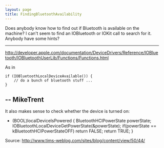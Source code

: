 ```yaml
---
layout: page
title: FindingBluetoothAvailability
---
```


Does anybody know how to find out if Bluetooth is available on the machine? I can't seem to find an IOBluetooth or IOKit call to search for it. Anybody have some hints?

----

http://developer.apple.com/documentation/DeviceDrivers/Reference/IOBluetooth/IOBluetoothUserLib/Functions/Functions.html

As in

    
    if (IOBluetoothLocalDeviceAvailable()) {
        // do a bunch of bluetooth stuff ...
    }


-- MikeTrent
----
It also makes sense to check whether the device is turned on:

    
- (BOOL)localDeviceIsPowered {
    BluetoothHCIPowerState powerState;
    IOBluetoothLocalDeviceGetPowerState(&powerState);
    if(powerState == kBluetoothHCIPowerStateOFF) return FALSE;
    return TRUE;
}

Source: http://www.tims-weblog.com/sites/blog/content/view/50/44/

